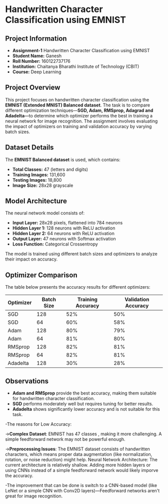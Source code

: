 # Handwritten Character Classification using EMNIST  

## Project Information  
- **Assignment-1** Handwritten Character Classification using EMNIST  
- **Student Name:** Ganesh  
- **Roll Number:** 160122737176  
- **Institution:** Chaitanya Bharathi Institute of Technology (CBIT)  
- **Course:** Deep Learning 

## Project Overview  
This project focuses on handwritten character classification using the **EMNIST (Extended MNIST) Balanced dataset**. The task is to compare different optimization techniques—**SGD, Adam, RMSprop, Adagrad and Adadelta**—to determine which optimizer performs the best in training a neural network for image recognition. The assignment involves evaluating the impact of optimizers on training and validation accuracy by varying batch sizes.  

## Dataset Details  
The **EMNIST Balanced dataset** is used, which contains:  
- **Total Classes:** 47 (letters and digits)  
- **Training Images:** 131,600  
- **Testing Images:** 18,800  
- **Image Size:** 28x28 grayscale  

## Model Architecture  
The neural network model consists of:  
- **Input Layer:** 28x28 pixels, flattened into 784 neurons  
- **Hidden Layer 1:** 128 neurons with ReLU activation  
- **Hidden Layer 2:** 64 neurons with ReLU activation  
- **Output Layer:** 47 neurons with Softmax activation  
- **Loss Function:** Categorical Crossentropy  

The model is trained using different batch sizes and optimizers to analyze their impact on accuracy.  

## Optimizer Comparison  
The table below presents the accuracy results for different optimizers:  

| Optimizer  | Batch Size | Training Accuracy | Validation Accuracy |
|------------|------------|-------------------|---------------------|
| SGD        | 128        | 52%               | 50%                 |
| SGD        | 64         | 60%               | 58%                 |
| Adam       | 128        | 80%               | 79%                 |
| Adam       | 64         | 81%               | 80%                 |
| RMSprop    | 128        | 82%               | 81%                 |
| RMSprop    | 64         | 82%               | 81%                 |
| Adadelta   | 128        | 30%               | 28%                 |

## Observations  
- **Adam and RMSprop** provide the best accuracy, making them suitable for handwritten character classification.  
- **SGD** performs moderately well but requires tuning for better results.  
- **Adadelta** shows significantly lower accuracy and is not suitable for this task.  

-The reasons for Low Accuracy:

->**Complex Dataset**: EMNIST has 47 classes , making it more challenging. A simple feedforward network may not be powerful enough.

->**Preprocessing Issues**: The EMNIST dataset consists of handwritten characters, which means proper data augmentation (like normalization, rotation, or noise reduction) might help.
Neural Network Architecture: The current architecture is relatively shallow. Adding more hidden layers or using CNNs instead of a simple feedforward network would likely imporve the accuracy.

-The improvement that can be done is switch to a CNN-based model (like LeNet or a simple CNN with Conv2D layers)—Feedforward networks aren't great for image recognition.
